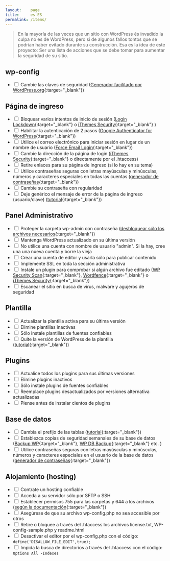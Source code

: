 ```yaml
---
layout:    page
title:     es-ES
permalink: /items/
---
```


> En la mayoría de las veces que un sitio con WordPress és invadido la culpa no es de WordPress, pero si de algunos fallos tontos que se podrían haber evitado durante su construcción.
> Esa es la idea de este proyecto: Ser una lista de acciones que se debe tomar para aumentar la seguridad de su sitio.

## wp-config
* <label><input type="checkbox" /> Cambie las claves de seguridad ([Generador facilitado por WordPress.org](https://api.wordpress.org/secret-key/1.1/salt/){:target="_blank"})</label>

## Página de ingreso

* <label><input type="checkbox" /> Bloquear varios intentos de inicio de sesión ([Login Lockdown](https://wordpress.org/plugins/login-lockdown/){:target="_blank"} o [iThemes Security](https://wordpress.org/plugins/better-wp-security/){:target="_blank"} )</label>
* <label><input type="checkbox" /> Habilitar la autenticación de 2 pasos ([Google Authenticator for WordPress](https://wordpress.org/plugins/wp-google-authenticator/){:target="_blank"})</label>
* <label><input type="checkbox" /> Utilice el correo electrónico para iniciar sesión en lugar de un nombre de usuario ([Force Email Login](https://br.wordpress.org/plugins/force-email-login/){:target="_blank"})</label>
* <label><input type="checkbox" /> Cambie la dirección de la página de login ([iThemes Security](https://wordpress.org/plugins/better-wp-security/){:target="_blank"} o directamente por el .htaccess)</label>
* <label><input type="checkbox" /> Retire enlaces para su página de ingreso (si lo hay en su tema)</label>
* <label><input type="checkbox" /> Utilice contraseñas seguras con letras mayúsculas y minúsculas, números y caracteres especiales en todas las cuentas ([generador de contraseñas](http://passwordsgenerator.net/){:target="_blank"})</label>
* <label><input type="checkbox" /> Cambie su contraseña con regularidad</label>
* <label><input type="checkbox" /> Deje genérico el mensaje de error de la página de ingreso (usuario/clave) ([tutorial](https://gist.github.com/zergiocosta/72f87176b236ed0c6e13){:target="_blank"})</label>

## Panel Administrativo

* <label><input type="checkbox" /> Proteger la carpeta wp-admin con contraseña  ([desbloquear sólo los archivos necesarios](https://gist.github.com/rafaelfunchal/f9a41ea72d80600d753a){:target="_blank"})</label>
* <label><input type="checkbox" /> Mantenga WordPress actualizado en su última versión</label>
* <label><input type="checkbox" /> No utilice una cuenta con nombre de usuario "admin". Si la hay, cree una una nueva cuenta y borre la vieja</label>
* <label><input type="checkbox" /> Crear una cuenta de editor y usarla sólo para publicar contenido</label>
* <label><input type="checkbox" /> Implemente SSL en toda la sección administrativa</label>
* <label><input type="checkbox" /> Instale un plugin para comprobar si algún archivo fue editado ([WP Security Scan](https://wordpress.org/plugins/wp-security-scan/){:target="_blank"}, [Wordfence](https://wordpress.org/plugins/wordfence/){:target="_blank"} o [iThemes Security](https://wordpress.org/plugins/better-wp-security/){:target="_blank"})</label>
* <label><input type="checkbox" /> Escanear el sitio en busca de virus, malware y agujeros de seguridad</label>

## Plantilla

* <label><input type="checkbox" /> Actualizar la plantilla activa para su última versión</label>
* <label><input type="checkbox" /> Elimine plantillas inactivas</label>
* <label><input type="checkbox" /> Sólo instale plantillas de fuentes confiables</label>
* <label><input type="checkbox" /> Quite la versión de WordPress de la plantilla ([tutorial](http://www.wpbeginner.com/wp-tutorials/the-right-way-to-remove-wordpress-version-number/){:target="_blank"})</label>

## Plugins

* <label><input type="checkbox" /> Actualice todos los plugins para sus últimas versiones</label>
* <label><input type="checkbox" /> Elimine plugins inactivos</label>
* <label><input type="checkbox" /> Sólo instale plugins de fuentes confiables</label>
* <label><input type="checkbox" /> Reemplace plugins desactualizados por versiones alternativa actualizadas</label>
* <label><input type="checkbox" /> Piense antes de instalar cientos de plugins</label>

## Base de datos

* <label><input type="checkbox" /> Cambia el prefijo de las tablas ([tutorial](http://www.maketecheasier.com/the-safe-way-to-change-your-wordpress-database-table-prefix){:target="_blank"})</label>
* <label><input type="checkbox" /> Establezca copias de seguridad semanales de su base de datos ([Backup WP](https://wordpress.org/plugins/backup-wp/){:target="_blank"}, [WP DB Backup](https://wordpress.org/plugins/wp-db-backup/){:target="_blank"} etc. )</label>
* <label><input type="checkbox" /> Utilice contraseñas seguras con letras mayúsculas y minúsculas, números y caracteres especiales en el usuario de la base de datos ([generador de contraseñas](http://passwordsgenerator.net/){:target="_blank"})</label>

## Alojamiento (hosting)

* <label><input type="checkbox" /> Contrate un hosting confiable</label>
* <label><input type="checkbox" /> Acceda a su servidor sólo por SFTP o SSH</label>
* <label><input type="checkbox" /> Establecer permisos 755 para las carpetas y 644 a los archivos ([según la documentación](http://codex.wordpress.org/Hardening_WordPress#File_Permissions){:target="_blank"})</label>
* <label><input type="checkbox" /> Asegúrese de que su archivo wp-config.php no sea accesible por otros</label>
* <label><input type="checkbox" /> Retire o bloquee a través del .htaccess los archivos license.txt, WP-config-sample.php y readme.html</label>
* <label><input type="checkbox" /> Desactivar el editor por el wp-config.php con el código: `define('DISALLOW_FILE_EDIT',true);`</label>
* <label><input type="checkbox" /> Impida la busca de directorios a través del .htaccess con el código: `Options All -Indexes`</label>
